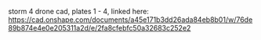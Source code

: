 storm 4 drone cad, plates 1 - 4, linked here: https://cad.onshape.com/documents/a45e171b3dd26ada84eb8b01/w/76de89b874e4e0e205311a2d/e/2fa8cfebfc50a32683c252e2
